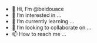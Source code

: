 - 👋 Hi, I’m @beidouace
- 👀 I’m interested in ...
- 🌱 I’m currently learning ...
- 💞️ I’m looking to collaborate on ...
- 📫 How to reach me ...

<!---
beidouace/beidouace is a ✨ special ✨ repository because its `README.md` (this file) appears on your GitHub profile.
You can click the Preview link to take a look at your changes.
--->
